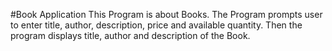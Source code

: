 #Book Application
This Program is about Books.
The Program prompts user to enter title, author, description, price and available quantity.
Then the program displays title, author and description of the Book.
